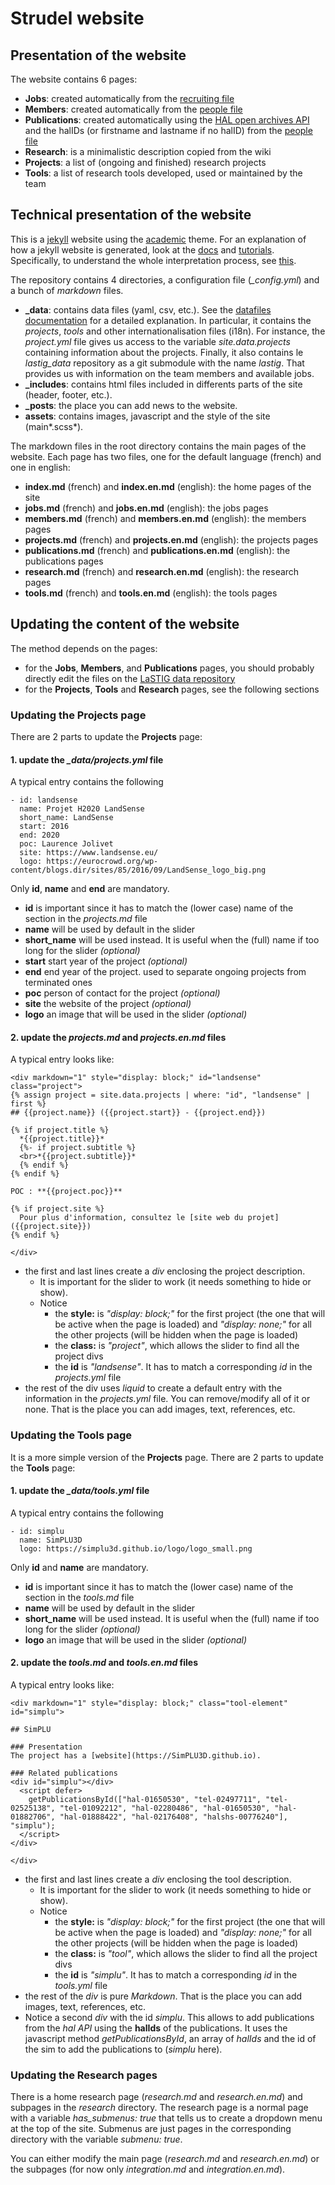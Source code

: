 # Strudel website

## Presentation of the website

The website contains 6 pages:

- **Jobs**: created automatically from the [recruiting file](https://github.com/umrlastig/lastig_data/recruiting.csv)
- **Members**: created automatically from the [people file](https://github.com/umrlastig/lastig_data/people.csv)
- **Publications**: created automatically using the [HAL open archives API](https://api.archives-ouvertes.fr/docs) and the halIDs (or firstname and lastname if no halID) from the [people file](https://github.com/umrlastig/lastig_data/people.csv)
- **Research**: is a minimalistic description copied from the wiki
- **Projects**: a list of (ongoing and finished) research projects
- **Tools**: a list of research tools developed, used or maintained by the team

## Technical presentation of the website

This is a [jekyll](jekyllrb.com/) website using the [academic](https://github.com/gaalcaras/academic) theme. For an explanation of how a jekyll website is generated, look at the [docs](https://jekyllrb.com/docs/) and [tutorials](https://jekyllrb.com/tutorials/home/).
Specifically, to understand the whole interpretation process, see [this](https://jekyllrb.com/tutorials/orderofinterpretation/).

The repository contains 4 directories, a configuration file (*_config.yml*) and a bunch of *markdown* files.

- **_data**: contains data files (yaml, csv, etc.). See the [datafiles documentation](https://jekyllrb.com/docs/datafiles/) for a detailed explanation.
  In particular, it contains the *projects*, *tools* and other internationalisation files (i18n).
  For instance, the *project.yml* file gives us access to the variable *site.data.projects* containing information about the projects.
  Finally, it also contains le *lastig_data* repository as a git submodule with the name *lastig*.
  That provides us with information on the team members and available jobs.
- **_includes**: contains html files included in differents parts of the site (header, footer, etc.).
- **_posts**: the place you can add news to the website.
- **assets**: contains images, javascript and the style of the site (main*.scss*).

The markdown files in the root directory contains the main pages of the website. Each page has two files, one for the default language (french) and one in english:
- **index.md** (french) and **index.en.md** (english): the home pages of the site
- **jobs.md** (french) and **jobs.en.md** (english): the jobs pages
- **members.md** (french) and **members.en.md** (english): the members pages
- **projects.md** (french) and **projects.en.md** (english): the projects pages
- **publications.md** (french) and **publications.en.md** (english): the publications pages
- **research.md** (french) and **research.en.md** (english): the research pages
- **tools.md** (french) and **tools.en.md** (english): the tools pages

## Updating the content of the website

The method depends on the pages:

- for the **Jobs**, **Members**, and **Publications** pages, you should probably directly edit the files on the [LaSTIG data repository](https://github.com/umrlastig/lastig_data/)
- for the **Projects**, **Tools** and **Research** pages, see the following sections

### Updating the **Projects** page

There are 2 parts to update the **Projects** page:

#### 1. update the *_data/projects.yml* file
A typical entry contains the following

```
- id: landsense
  name: Projet H2020 LandSense
  short_name: LandSense
  start: 2016
  end: 2020
  poc: Laurence Jolivet
  site: https://www.landsense.eu/
  logo: https://eurocrowd.org/wp-content/blogs.dir/sites/85/2016/09/LandSense_logo_big.png
```
Only **id**, **name** and **end** are mandatory.
- **id** is important since it has to match the (lower case) name of the section in the *projects.md* file
- **name** will be used by default in the slider
- **short_name** will be used instead. It is useful when the (full) name if too long for the slider *(optional)*
- **start** start year of the project *(optional)*
- **end** end year of the project. used to separate ongoing projects from terminated ones
- **poc** person of contact for the project *(optional)*
- **site** the website of the project *(optional)*
- **logo** an image that will be used in the slider *(optional)*

#### 2. update the *projects.md* and *projects.en.md* files
A typical entry looks like:

```
<div markdown="1" style="display: block;" id="landsense" class="project">
{% assign project = site.data.projects | where: "id", "landsense" | first %}
## {{project.name}} ({{project.start}} - {{project.end}})

{% if project.title %}
  *{{project.title}}*
  {%- if project.subtitle %}
  <br>*{{project.subtitle}}*
  {% endif %}
{% endif %}

POC : **{{project.poc}}**

{% if project.site %}
  Pour plus d'information, consultez le [site web du projet]({{project.site}})
{% endif %}

</div>
```
- the first and last lines create a *div* enclosing the project description.
  - It is important for the slider to work (it needs something to hide or show).
  - Notice
    - the **style:** is *"display: block;"* for the first project (the one that will be active when the page is loaded) and *"display: none;"* for all the other projects (will be hidden when the page is loaded)
    - the **class:** is *"project"*, which allows the slider to find all the project divs
    - the **id** is *"landsense"*. It has to match a corresponding *id* in the *projects.yml* file
- the rest of the div uses *liquid* to create a default entry with the information in the *projects.yml* file. You can remove/modify all of it or none. That is the place you can add images, text, references, etc.

### Updating the **Tools** page

It is a more simple version of the **Projects** page.
There are 2 parts to update the **Tools** page:

#### 1. update the *_data/tools.yml* file
A typical entry contains the following

```
- id: simplu
  name: SimPLU3D
  logo: https://simplu3d.github.io/logo/logo_small.png
```
Only **id** and **name** are mandatory.
- **id** is important since it has to match the (lower case) name of the section in the *tools.md* file
- **name** will be used by default in the slider
- **short_name** will be used instead. It is useful when the (full) name if too long for the slider *(optional)*
- **logo** an image that will be used in the slider *(optional)*

#### 2. update the *tools.md* and *tools.en.md* files
A typical entry looks like:

```
<div markdown="1" style="display: block;" class="tool-element" id="simplu">

## SimPLU

### Presentation
The project has a [website](https://SimPLU3D.github.io).

### Related publications
<div id="simplu"></div>
  <script defer>
    getPublicationsById(["hal-01650530", "tel-02497711", "tel-02525138", "tel-01092212", "hal-02280486", "hal-01650530", "hal-01882706", "hal-01888422", "hal-02176408", "halshs-00776240"], "simplu");
  </script>
</div>

</div>
```
- the first and last lines create a *div* enclosing the tool description.
  - It is important for the slider to work (it needs something to hide or show).
  - Notice
    - the **style:** is *"display: block;"* for the first project (the one that will be active when the page is loaded) and *"display: none;"* for all the other projects (will be hidden when the page is loaded)
    - the **class:** is *"tool"*, which allows the slider to find all the project divs
    - the **id** is *"simplu"*. It has to match a corresponding *id* in the *tools.yml* file
- the rest of the *div* is pure *Markdown*.
  That is the place you can add images, text, references, etc.
- Notice a second *div* with the id *simplu*. This allows to add publications from the *hal API* using the **halIds** of the publications. It uses the javascript method *getPublicationsById*, an array of *halIds* and the id of the sim to add the publications to (*simplu* here).

### Updating the **Research** pages

There is a home research page (*research.md* and *research.en.md*) and subpages in the *research* directory.
The research page is a normal page with a variable *has_submenus: true* that tells us to create a dropdown menu at the top of the site.
Submenus are just pages in the corresponding directory with the variable *submenu: true*.

You can either modify the main page (*research.md* and *research.en.md*) or the subpages (for now only *integration.md* and *integration.en.md*).
